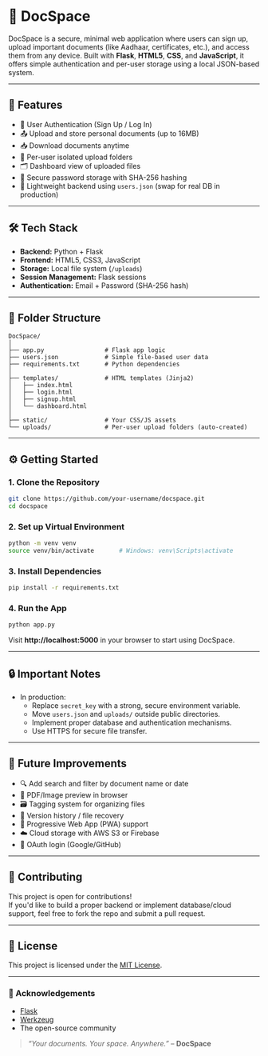 # 📁 DocSpace

DocSpace is a secure, minimal web application where users can sign up, upload important documents (like Aadhaar, certificates, etc.), and access them from any device. Built with **Flask**, **HTML5**, **CSS**, and **JavaScript**, it offers simple authentication and per-user storage using a local JSON-based system.

---

## 🚀 Features

- 🔐 User Authentication (Sign Up / Log In)
- 📤 Upload and store personal documents (up to 16MB)
- 📥 Download documents anytime
- 📁 Per-user isolated upload folders
- 🗂 Dashboard view of uploaded files
- 🔑 Secure password storage with SHA-256 hashing
- 💾 Lightweight backend using `users.json` (swap for real DB in production)

---

## 🛠️ Tech Stack

- **Backend:** Python + Flask
- **Frontend:** HTML5, CSS3, JavaScript
- **Storage:** Local file system (`/uploads`)
- **Session Management:** Flask sessions
- **Authentication:** Email + Password (SHA-256 hash)

---

## 📂 Folder Structure

```
DocSpace/
│
├── app.py                 # Flask app logic
├── users.json             # Simple file-based user data
├── requirements.txt       # Python dependencies
│
├── templates/             # HTML templates (Jinja2)
│   ├── index.html
│   ├── login.html
│   ├── signup.html
│   └── dashboard.html
│
├── static/                # Your CSS/JS assets
└── uploads/               # Per-user upload folders (auto-created)
```

---

## ⚙️ Getting Started

### 1. Clone the Repository
```bash
git clone https://github.com/your-username/docspace.git
cd docspace
```

### 2. Set up Virtual Environment
```bash
python -m venv venv
source venv/bin/activate       # Windows: venv\Scripts\activate
```

### 3. Install Dependencies
```bash
pip install -r requirements.txt
```

### 4. Run the App
```bash
python app.py
```

Visit **http://localhost:5000** in your browser to start using DocSpace.

---

## 🔒 Important Notes

- In production:
  - Replace `secret_key` with a strong, secure environment variable.
  - Move `users.json` and `uploads/` outside public directories.
  - Implement proper database and authentication mechanisms.
  - Use HTTPS for secure file transfer.

---

## 🔮 Future Improvements

- 🔍 Add search and filter by document name or date
- 🧾 PDF/Image preview in browser
- 🗃️ Tagging system for organizing files
- 🔄 Version history / file recovery
- 📱 Progressive Web App (PWA) support
- ☁️ Cloud storage with AWS S3 or Firebase
- 🔑 OAuth login (Google/GitHub)

---

## 🤝 Contributing

This project is open for contributions!  
If you'd like to build a proper backend or implement database/cloud support, feel free to fork the repo and submit a pull request.

---

## 📃 License

This project is licensed under the [MIT License](LICENSE).

---

### 🙏 Acknowledgements

- [Flask](https://flask.palletsprojects.com/)
- [Werkzeug](https://werkzeug.palletsprojects.com/)
- The open-source community

> _“Your documents. Your space. Anywhere.”_ – **DocSpace**
